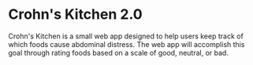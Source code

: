 Crohn's Kitchen 2.0
=============

Crohn's Kitchen is a small web app designed to help users keep track of which foods cause abdominal distress. 
The web app will accomplish this goal through rating foods based on a scale of good, neutral, or bad.